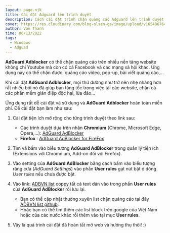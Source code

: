 ```yaml
---
layout: page.njk
title: Cài đặt Adguard lên trình duyệt
description: Cách cài đặt trình chặn quảng cáo Adguard lên trình duyệt đơn giản nhất
cover: https://res.cloudinary.com/blog-olsen-ga/image/upload/v1654867641/blog/adguard-1200x675_g1cm4f.jpg
author: Van Thanh
time: 06/13/2022
tags:
  - Windows
  - Adguad
---
```

**AdGuard Adblocker** có thể chặn quảng cáo trên nhiều nền tảng website không chỉ Youtube mà còn có cả Facebook và các mạng xã hội khác. Ứng dụng này có thể chặn được: quảng cáo video, pop-up, bài viết quảng cáo,…

Khi cài đặt **AdGuard Adblocker**, mọi thứ dường như trở nên nhẹ nhàng hơn rất nhiều bởi nó đã giúp bạn tăng tốc trong việc tải các website, chặn cả các phần mềm gián điệp độc hại, lừa đảo…

Ứng dụng rất dễ cài đặt và sử dụng và **AdGuard Adblocker** hoàn toàn miễn phí.
Để cài đặt bạn làm như sau:

1. Cài đặt tiện ích mở rộng cho từng trình duyệt theo link sau:
    * Các trình duyệt dựa trên nhân **Chromium** (Chrome, Microsoft Edge, Opera,...): [AdGuard AdBlocker](https://chrome.google.com/webstore/detail/adguard-adblocker/bgnkhhnnamicmpeenaelnjfhikgbkllg)
    * **Firefox** : [AdGuard AdBlocker for FireFox](https://addons.mozilla.org/firefox/addon/adguard-adblocker/)


2. Tìm và bấm vào biểu tượng **AdGuard AdBlocker** trong quản lý tiện ích (Extensions với Chromnium, Add-on đối với Firefox).


3. Vào setting của **AdGuard AdBlocker** bằng cách bấm vào biểu tượng răng cưa (*AdGuard Settings*) vào phần **User rules** gạt nút bật ở dòng *User rules* nếu chưa được bật.


4. Vào link: [ADBVN list](https://raw.githubusercontent.com/olsen-ngt/ADBVN/master/ADGUAD_ADBVN.txt) coppy tất cả text dán vào trong phần **User rules** của **AdGuard AdBlocker** rối lưu lại.
    * Bạn có thể cập nhật thường xuyên list chặn quảng cáo tại đây [ADBVN list github](https://github.com/olsen-ngt/ADBVN).
    * Hoặc bạn có thể tìm thêm các list block trên google của Việt Nam hoặc của các nước khác rồi thêm vào tại mục **User rules**.

    
5. Vậy là quá trình cài đặt đã hoàn tất mở web và hưởng thụ thôi! :)